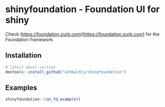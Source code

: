 # shinyfoundation - Foundation UI for shiny

Check (https://foundation.zurb.com)[https://foundation.zurb.com] for the Foundation framework.

## Installation

```r
# latest devel version
devtools::install_github("ashbaldry/shinyfoundation")
```

## Examples

```r
shinyfoundation::run_fd_example()
```
